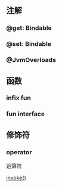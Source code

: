 ## 注解

### @get: Bindable

### @set: Bindable

### @JvmOverloads



## 函数

### infix fun

### fun interface



## 修饰符

### operator



运算符

[invoke()](https://kotlinlang.org/docs/operator-overloading.html#invoke-operator)
